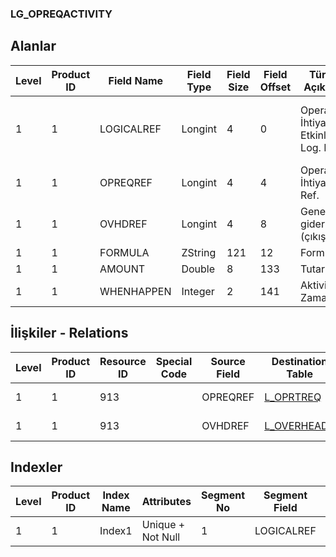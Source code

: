 ### LG_OPREQACTIVITY

## Alanlar

**Level**|**Product ID**|**Field Name**|**Field Type**|**Field Size**|**Field Offset**|**Türkçe Açıklama**|**Expression**
-----|-----|-----|-----|-----|-----|-----|-----
1|1|LOGICALREF|Longint|4|0|Operasyon İhtiyaçları Etkinliği Log. Ref.|Operation Requirements Activity Logical Reference
1|1|OPREQREF|Longint|4|4|Operasyon İhtiyaçları Ref.|Operation Requirement Reference
1|1|OVHDREF|Longint|4|8|Genel gider (çıkış) ref.|Overhead (Outgoing) Reference
1|1|FORMULA|ZString|121|12|Formül|Formula
1|1|AMOUNT|Double|8|133|Tutar|Amount
1|1|WHENHAPPEN|Integer|2|141|Aktivite Zamanı|Activity Time

## İlişkiler - Relations
**Level**|**Product ID**|**Resource ID**|**Special Code**|**Source Field**|**Destination Table**|**Destination Field**|**Relation Type**|**Extra Condition**
-----|-----|-----|-----|-----|-----|-----|-----|-----
1|1|913||OPREQREF|[L_OPRTREQ](../LG_OPRTREQ "L_OPRTREQ")|LOGICALREF|one-to-one|
1|1|913||OVHDREF|[L_OVERHEADS](../LG_OVERHEADS "L_OVERHEADS")|LOGICALREF|one-to-one|

## Indexler
**Level**|**Product ID**|**Index Name**|**Attributes**|**Segment No**|**Segment Field**|**Sense**
-----|-----|-----|-----|-----|-----|-----
1|1|Index1|Unique + Not Null|1|LOGICALREF|Ascending
